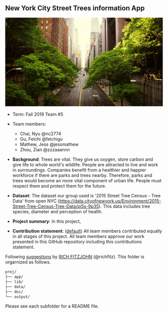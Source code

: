 ## New York City Street Trees information App
![screenshot](doc/nyc-street-trees.jpg)

+ Term: Fall 2019 Team #5


+ Team members:
	+ Chai, Nyu @nc2774
	+ Gu, Feichi @feichigu
	+ Mathew, Jess @jessmathew
	+ Zhou, Zian @zzzaaannn
	
+ **Background**:
Trees are vital. They give us oxygen, store carbon and give life to whole world's wildlife. People are attracted to live and work in surroundings. Companies benefit from a healthier and happier workforce if there are parks and trees nearby. Therefore, parks and trees would become an more vital component of urban life. People must respect them and protect them for the future.

+ **Dataset**: 
The dataset our group used is '2015 Street Tree Census - Tree Data' from open NYC
(https://data.cityofnewyork.us/Environment/2015-Street-Tree-Census-Tree-Data/pi5s-9p35). This data includes tree species, diameter and perception of health.

+ **Project summary**:
In this project,

+ **Contribution statement**: ([default](doc/a_note_on_contributions.md)) All team members contributed equally in all stages of this project. All team members approve our work presented in this GitHub repository including this contributions statement. 

Following [suggestions](http://nicercode.github.io/blog/2013-04-05-projects/) by [RICH FITZJOHN](http://nicercode.github.io/about/#Team) (@richfitz). This folder is orgarnized as follows.

```
proj/
├── app/
├── lib/
├── data/
├── doc/
└── output/
```

Please see each subfolder for a README file.

